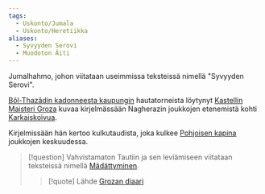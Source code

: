 ```yaml
---
tags:
  - Uskonto/Jumala
  - Uskonto/Heretiikka
aliases:
  - Syvyyden Serovi
  - Muodoton Äiti
---
```

Jumalhahmo, johon viitataan useimmissa teksteissä nimellä "Syvyyden Serovi". 

[Bôl-Thazâdin kadonneesta kaupungin](Bôl-Thazâdin%20kadonnut%20kaupunki.md) hautatorneista löytynyt  [Kastellin Maisteri Groza](Kastellin%20Maisteri%20Groza.md) kuvaa kirjelmässään Nagherazin joukkojen etenemistä kohti [Karkaiskoivua](Karkaiskoivu.md). 

Kirjelmissään hän kertoo kulkutaudista, joka kulkee [Pohjoisen kapina](Pohjoisen%20kapina.md) joukkojen keskuudessa. 

>[!question] Vahvistamaton 
>Tautiin ja sen leviämiseen viitataan teksteissä nimellä [Mädättyminen](Mädättyminen.md).
>>[!quote] Lähde 
>>[Grozan diaari](Grozan%20diaari.md)


